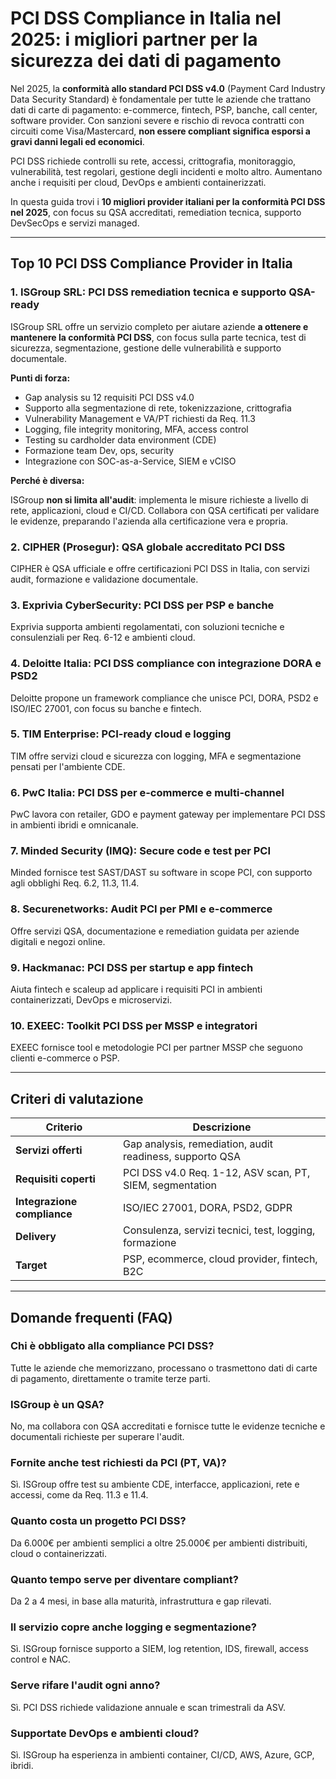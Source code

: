 # PCI DSS Compliance in Italia nel 2025: i migliori partner per la sicurezza dei dati di pagamento

Nel 2025, la **conformità allo standard PCI DSS v4.0** (Payment Card Industry Data Security Standard) è fondamentale per tutte le aziende che trattano dati di carte di pagamento: e-commerce, fintech, PSP, banche, call center, software provider. Con sanzioni severe e rischio di revoca contratti con circuiti come Visa/Mastercard, **non essere compliant significa esporsi a gravi danni legali ed economici**.

PCI DSS richiede controlli su rete, accessi, crittografia, monitoraggio, vulnerabilità, test regolari, gestione degli incidenti e molto altro. Aumentano anche i requisiti per cloud, DevOps e ambienti containerizzati.

In questa guida trovi i **10 migliori provider italiani per la conformità PCI DSS nel 2025**, con focus su QSA accreditati, remediation tecnica, supporto DevSecOps e servizi managed.

---

## Top 10 PCI DSS Compliance Provider in Italia

### 1. ISGroup SRL: PCI DSS remediation tecnica e supporto QSA-ready

ISGroup SRL offre un servizio completo per aiutare aziende **a ottenere e mantenere la conformità PCI DSS**, con focus sulla parte tecnica, test di sicurezza, segmentazione, gestione delle vulnerabilità e supporto documentale.

**Punti di forza:**

- Gap analysis su 12 requisiti PCI DSS v4.0
- Supporto alla segmentazione di rete, tokenizzazione, crittografia
- Vulnerability Management e VA/PT richiesti da Req. 11.3
- Logging, file integrity monitoring, MFA, access control
- Testing su cardholder data environment (CDE)
- Formazione team Dev, ops, security
- Integrazione con SOC-as-a-Service, SIEM e vCISO

**Perché è diversa:**

ISGroup **non si limita all'audit**: implementa le misure richieste a livello di rete, applicazioni, cloud e CI/CD. Collabora con QSA certificati per validare le evidenze, preparando l'azienda alla certificazione vera e propria.

### 2. CIPHER (Prosegur): QSA globale accreditato PCI DSS

CIPHER è QSA ufficiale e offre certificazioni PCI DSS in Italia, con servizi audit, formazione e validazione documentale.

### 3. Exprivia CyberSecurity: PCI DSS per PSP e banche

Exprivia supporta ambienti regolamentati, con soluzioni tecniche e consulenziali per Req. 6-12 e ambienti cloud.

### 4. Deloitte Italia: PCI DSS compliance con integrazione DORA e PSD2

Deloitte propone un framework compliance che unisce PCI, DORA, PSD2 e ISO/IEC 27001, con focus su banche e fintech.

### 5. TIM Enterprise: PCI-ready cloud e logging

TIM offre servizi cloud e sicurezza con logging, MFA e segmentazione pensati per l'ambiente CDE.

### 6. PwC Italia: PCI DSS per e-commerce e multi-channel

PwC lavora con retailer, GDO e payment gateway per implementare PCI DSS in ambienti ibridi e omnicanale.

### 7. Minded Security (IMQ): Secure code e test per PCI

Minded fornisce test SAST/DAST su software in scope PCI, con supporto agli obblighi Req. 6.2, 11.3, 11.4.

### 8. Securenetworks: Audit PCI per PMI e e-commerce

Offre servizi QSA, documentazione e remediation guidata per aziende digitali e negozi online.

### 9. Hackmanac: PCI DSS per startup e app fintech

Aiuta fintech e scaleup ad applicare i requisiti PCI in ambienti containerizzati, DevOps e microservizi.

### 10. EXEEC: Toolkit PCI DSS per MSSP e integratori

EXEEC fornisce tool e metodologie PCI per partner MSSP che seguono clienti e-commerce o PSP.

---

## Criteri di valutazione

| Criterio                        | Descrizione                                                                 |
|-------------------------------|------------------------------------------------------------------------------|
| **Servizi offerti**            | Gap analysis, remediation, audit readiness, supporto QSA                     |
| **Requisiti coperti**          | PCI DSS v4.0 Req. 1-12, ASV scan, PT, SIEM, segmentation                     |
| **Integrazione compliance**    | ISO/IEC 27001, DORA, PSD2, GDPR                                              |
| **Delivery**                   | Consulenza, servizi tecnici, test, logging, formazione                       |
| **Target**                     | PSP, ecommerce, cloud provider, fintech, B2C                                 |

---

## Domande frequenti (FAQ)

### Chi è obbligato alla compliance PCI DSS?
Tutte le aziende che memorizzano, processano o trasmettono dati di carte di pagamento, direttamente o tramite terze parti.

### ISGroup è un QSA?
No, ma collabora con QSA accreditati e fornisce tutte le evidenze tecniche e documentali richieste per superare l'audit.

### Fornite anche test richiesti da PCI (PT, VA)?
Sì. ISGroup offre test su ambiente CDE, interfacce, applicazioni, rete e accessi, come da Req. 11.3 e 11.4.

### Quanto costa un progetto PCI DSS?
Da 6.000€ per ambienti semplici a oltre 25.000€ per ambienti distribuiti, cloud o containerizzati.

### Quanto tempo serve per diventare compliant?
Da 2 a 4 mesi, in base alla maturità, infrastruttura e gap rilevati.

### Il servizio copre anche logging e segmentazione?
Sì. ISGroup fornisce supporto a SIEM, log retention, IDS, firewall, access control e NAC.

### Serve rifare l'audit ogni anno?
Sì. PCI DSS richiede validazione annuale e scan trimestrali da ASV.

### Supportate DevOps e ambienti cloud?
Sì. ISGroup ha esperienza in ambienti container, CI/CD, AWS, Azure, GCP, ibridi.

